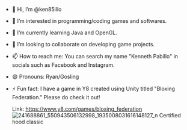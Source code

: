 - 👋 Hi, I’m @ken85illo
- 👀 I’m interested in programming/coding games and softwares.
- 🌱 I’m currently learning Java and OpenGL.
- 💞️ I’m looking to collaborate on developing game projects.
- 📫 How to reach me: You can search my name "Kenneth Pabillo" in socials such as Facebook and Instagram.
- 😄 Pronouns: Ryan/Gosling
- ⚡ Fun fact: I have a game in Y8 created using Unity titled "Bloxing Federation." Please do check it out!

  Link: https://www.y8.com/games/bloxing_federation
  ![241688861_550943506132998_1935008031616148127_n](https://github.com/user-attachments/assets/d9d151e1-931b-4786-86cc-3c580c32c16d)
  Certified hood classic



<!---
ken85illo/ken85illo is a ✨ special ✨ repository because its `README.md` (this file) appears on your GitHub profile.
You can click the Preview link to take a look at your changes.
--->

